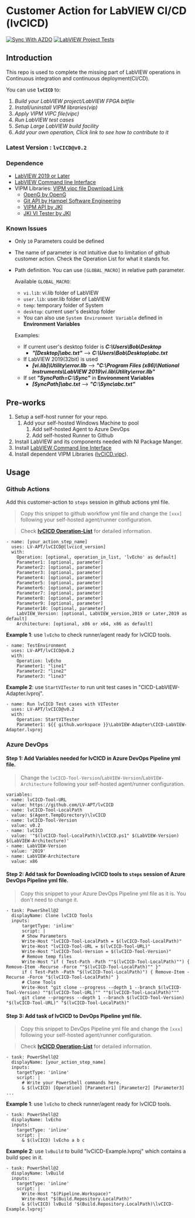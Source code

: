 # Customer Action for LabVIEW CI/CD (lvCICD)

[![Sync With AZDO](https://github.com/LV-APT/lvCICD/actions/workflows/Sync%20With%20AZDO.yml/badge.svg)](https://github.com/LV-APT/lvCICD/actions/workflows/Sync%20With%20AZDO.yml)
[![LabVIEW Project Tests](https://github.com/LV-APT/lvCICD/actions/workflows/LabVIEW%20Project%20Tests.yml/badge.svg)](https://github.com/LV-APT/lvCICD/actions/workflows/LabVIEW%20Project%20Tests.yml)

## Introduction

This repo is used to complete the missing part of LabVIEW operations in Continuous integration and continuous deployment(CI/CD).

You can use **`lvCICD`** to:

1. *Build your LabVIEW project/LabVIEW FPGA bitfile*
2. *Install/uninstall VIPM libraries(vip)*
3. *Apply VIPM VIPC file(vipc)*
4. *Run LabVIEW test cases*
5. *Setup Large LabVIEW build facility*
6. *Add your own operation, Click link to see how to contribute to it*

### Latest Version : `lvCICD@v0.2`

### Dependence

- [LabVIEW 2019 or Later](https://www.ni.com/zh-cn/support/downloads/software-products/download.labview.html)
- [LabVIEW Command line Interface](https://www.ni.com/zh-cn/support/downloads/software-products/download.ni-labview-command-line-interface.html#)
- VIPM Libraries: [VIPM vipc file Download Link](https://github.com/LV-APT/lvCICD/files/8727600/lvCICD.zip)
  - [OpenG by OpenG](https://www.vipm.io/package/openg.org_lib_openg_toolkit/)
  - [Git API by Hampel Software Engineering](https://www.vipm.io/package/hse_lib_git_api/)
  - [VIPM API by JKI](https://www.vipm.io/package/jki_lib_vipm_api/)
  - [JKI VI Tester by JKI](https://www.vipm.io/package/jki_labs_tool_vi_tester/)

### Known Issues

- Only `10` Parameters could be defined
- The name of parameter is not intuitive due to limitation of github customer action. Check the Operation List for what it stands for.
- Path definition. You can use `[GLOBAL_MACRO]` in relative path parameter.

  Available `GLOBAL_MACRO`:
  - `vi.lib`: vi.lib folder of LabVIEW
  - `user.lib`: user.lib folder of LabVIEW
  - `temp`: temporary folder of System
  - `desktop`: current user's desktop folder
  - You can also use `System Environment Variable` defined in **Environment Variables**

  Examples:
  - If current user's desktop folder is ***C:\Users\Bob\Desktop***
    - ***"[Desktop]\abc.txt"*** -->  ***C:\Users\Bob\Desktop\abc.txt***
  - If LabVIEW 2019(32bit) is used
    - ***[vi.lib]\Utility\error.llb*** --> ***"C:\Program Files (x86)\National Instruments\LabVIEW 2019\vi.lib\Utility\error.llb"***
  - If set ***"SyncPath=C:\Sync"*** in **Environment Variables**
    - ***[SyncPath]\abc.txt*** --> ***"C:\Sync\abc.txt"***

## Pre-works

  1. Setup a self-host runner for your repo.
     1. Add your self-hosted Windows Machine to pool
        1. Add self-hosted Agent to Azure DevOps
        2. Add self-hosted Runner to Github
  2. Install LabVIEW and its components needed with NI Package Manger.
  3. Install [LabVIEW Command line Interface](https://www.ni.com/zh-cn/support/downloads/software-products/download.ni-labview-command-line-interface.html#)
  4. Install dependent VIPM Libraries ([lvCICD.vipc](https://github.com/LV-APT/lvCICD/files/8727600/lvCICD.zip)).

## Usage

### Github Actions

Add this customer-action to `steps` session in github actions yml file.

> Copy this snippet to github workflow yml file and change the `[xxx]` following your self-hosted agent/runner configuration.

> Check [**lvCICD Operation-List**](docs/Operation-List.md) for detailed information.

    - name: [your_action_step_name]
      uses: LV-APT/lvCICD@[lvcicd_version]
      with:
        Operation: [optional, operation_in_list, 'lvEcho' as default]
        Parameter1: [optional, parameter]
        Parameter2: [optional, parameter]
        Parameter3: [optional, parameter]
        Parameter4: [optional, parameter]
        Parameter5: [optional, parameter]
        Parameter6: [optional, parameter]
        Parameter7: [optional, parameter]
        Parameter8: [optional, parameter]
        Parameter9: [optional, parameter]
        Parameter10: [optional, parameter]
        LabVIEW_Version: [optional, LabVIEW_version,2019 or Later,2019 as default]
        Architecture: [optional, x86 or x64, x86 as default]

**Example 1**: use `lvEcho` to check runner/agent ready for lvCICD tools.

    - name: TestEnvironment
      uses: LV-APT/lvCICD@v0.2
      with:
        Operation: lvEcho
        Parameter1: "line1"
        Parameter2: "line2"
      	Parameter3: "line3"

**Example 2**: use `StartVITester` to run unit test cases in "CICD-LabVIEW-Adapter.lvproj".

    - name: Run lvCICD Test cases with VITester
      uses: LV-APT/lvCICD@v0.2
      with:
        Operation: StartVITester
        Parameter1: ${{ github.workspace }}\LabVIEW-Adapter\CICD-LabVIEW-Adapter.lvproj

### Azure DevOps

#### Step 1: Add Variables needed for lvCICD in Azure DevOps Pipeline yml file.

> Change the `lvCICD-Tool-Version`/`LabVIEW-Version`/`LabVIEW-Architecture` following your self-hosted agent/runner configuration.

    variables:
    - name: lvCICD-Tool-URL
      value: https://github.com/LV-APT/lvCICD
    - name: lvCICD-Tool-LocalPath
      value: $(Agent.TempDirectory)\lvCICD
    - name: lvCICD-Tool-Version
      value: v0.2
    - name: lvCICD
      value: '"$(lvCICD-Tool-LocalPath)\lvCICD.ps1" $(LabVIEW-Version) $(LabVIEW-Architecture)'
    - name: LabVIEW-Version
      value: '2019'
    - name: LabVIEW-Architecture
      value: x86

#### Step 2: Add task for Downloading lvCICD tools to `steps` session of Azure DevOps Pipeline yml file.

> Copy this snippet to your Azure DevOps Pipeline yml file as it is. You don't need to change it.

    - task: PowerShell@2
      displayName: Clone lvCICD Tools
      inputs:
          targetType: 'inline'
          script: |
          # Show Parameters
          Write-Host "lvCICD-Tool-LocalPath = $(lvCICD-Tool-LocalPath)"
          Write-Host "lvCICD-Tool-URL = $(lvCICD-Tool-URL)"
          Write-Host "lvCICD-Tool-Version = $(lvCICD-Tool-Version)"
          # Remove temp files
          Write-Host "if ( Test-Path -Path ""$(lvCICD-Tool-LocalPath)"") { Remove-Item -Recurse -Force ""$(lvCICD-Tool-LocalPath)"" }"
          if ( Test-Path -Path "$(lvCICD-Tool-LocalPath)") { Remove-Item -Recurse -Force "$(lvCICD-Tool-LocalPath)" }
          # Clone Tools
          Write-Host "git clone --progress --depth 1 --branch $(lvCICD-Tool-Version) ""$(lvCICD-Tool-URL)"" ""$(lvCICD-Tool-LocalPath)"""
          git clone --progress --depth 1 --branch $(lvCICD-Tool-Version) "$(lvCICD-Tool-URL)" "$(lvCICD-Tool-LocalPath)"

#### Step 3: Add task of lvCICD to DevOps Pipeline yml file.

> Copy this snippet to DevOps Pipeline yml file and change the `[xxx]` following your self-hosted agent/runner configuration.

> Check [**lvCICD Operation-List**](docs/Operation-List.md) for detailed information.

    - task: PowerShell@2
      displayName: [your_action_step_name]
      inputs:
        targetType: 'inline'
        script: |
          # Write your PowerShell commands here.
          & $(lvCICD) [Operation] [Parameter1] [Parameter2] [Parameter3] ...

**Example 1**: use `lvEcho` to check runner/agent ready for lvCICD tools.

    - task: PowerShell@2
      displayName: lvEcho
      inputs:
        targetType: 'inline'
        script: |
          & $(lvCICD) lvEcho a b c

**Example 2**: use `lvBuild` to build "lvCICD-Example.lvproj" which contains a build spec in it.

    - task: PowerShell@2
      displayName: lvBuild
      inputs:
        targetType: 'inline'
        script: |
          Write-Host "$(Pipeline.Workspace)"
          Write-Host "$(Build.Repository.LocalPath)"
          & $(lvCICD) lvBuild '$(Build.Repository.LocalPath)\lvCICD-Example.lvproj'
